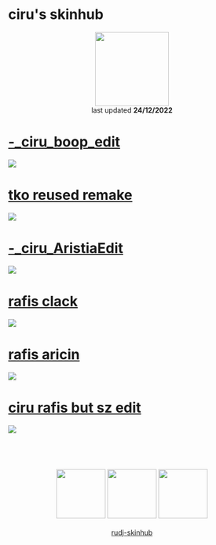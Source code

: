 # ciru's skinhub
<p align="center">
<a href="https://osu.ppy.sh/users/6114695">
  <img src="https://a.ppy.sh/6114695"  
       width="150"
       height="150"></a>
<br>
last updated <b>24/12/2022</b>
</p>

# [-_ciru_boop_edit](https://github.com/rudj-skinhub/woal/raw/tyfh/ciru/-_ciru_boop_edit.osk)
[![](https://i.imgur.com/A7i9w9c.jpeg)](https://github.com/rudj-skinhub/woal/raw/tyfh/ciru/-_ciru_boop_edit.osk)

# [tko reused remake](https://github.com/rudj-skinhub/woal/raw/tyfh/ciru/tko%20reused%20remake.osk)
[![](https://osu.ppy.sh/ss/18330165/692a)](https://github.com/rudj-skinhub/woal/raw/tyfh/ciru/tko%20reused%20remake.osk)

# [-_ciru_AristiaEdit](https://github.com/rudj-skinhub/woal/raw/tyfh/ciru/-_ciru_AristiaEdit.osk)
[![](https://i.imgur.com/DU3oeGa.png)](https://github.com/rudj-skinhub/woal/raw/tyfh/ciru/-_ciru_AristiaEdit.osk)

# [rafis clack](https://github.com/rudj-skinhub/woal/raw/tyfh/ciru/rafis%20clack.osk)
[![](https://osu.ppy.sh/ss/18331579/d31e)](https://github.com/rudj-skinhub/woal/raw/tyfh/ciru/rafis%20clack.osk)

# [rafis aricin](https://github.com/rudj-skinhub/woal/raw/tyfh/ciru/rafis_aricin.osk)
[![](https://osu.ppy.sh/ss/18330174/6df5)](https://github.com/rudj-skinhub/woal/raw/tyfh/ciru/rafis_aricin.osk)

# [ciru rafis but sz edit](https://github.com/rudj-skinhub/woal/raw/tyfh/ciru/ciru%20rafis%20but%20sz%20edit.osk)
[![](https://osu.ppy.sh/ss/18331590/f647)](https://github.com/rudj-skinhub/woal/raw/tyfh/ciru/ciru%20rafis%20but%20sz%20edit.osk)


#
<p align="center">
  <br></br>
  <a href="https://www.twitch.tv/ciru_osu">
  <img src="https://i.imgur.com/HM030lk.png" 
       width="100" 
       height="100"></a>
  <a href="https://www.youtube.com/@ciru./videos">
  <img src="https://i.imgur.com/YWbDUUy.png"  
       width="100" 
       height="100"></a>
  <a href="https://twitter.com/ciru_osu">
  <img src="https://i.imgur.com/PUQ5uWf.png" 
       width="100" 
       height="100"></a>
  <br></br>
  <a href="README.md">rudj-skinhub</a>
 </p>

